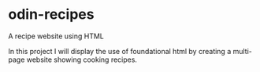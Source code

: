 # odin-recipes
A recipe website using HTML

In this project I will display the use of foundational html by
creating a multi-page website showing cooking recipes.
